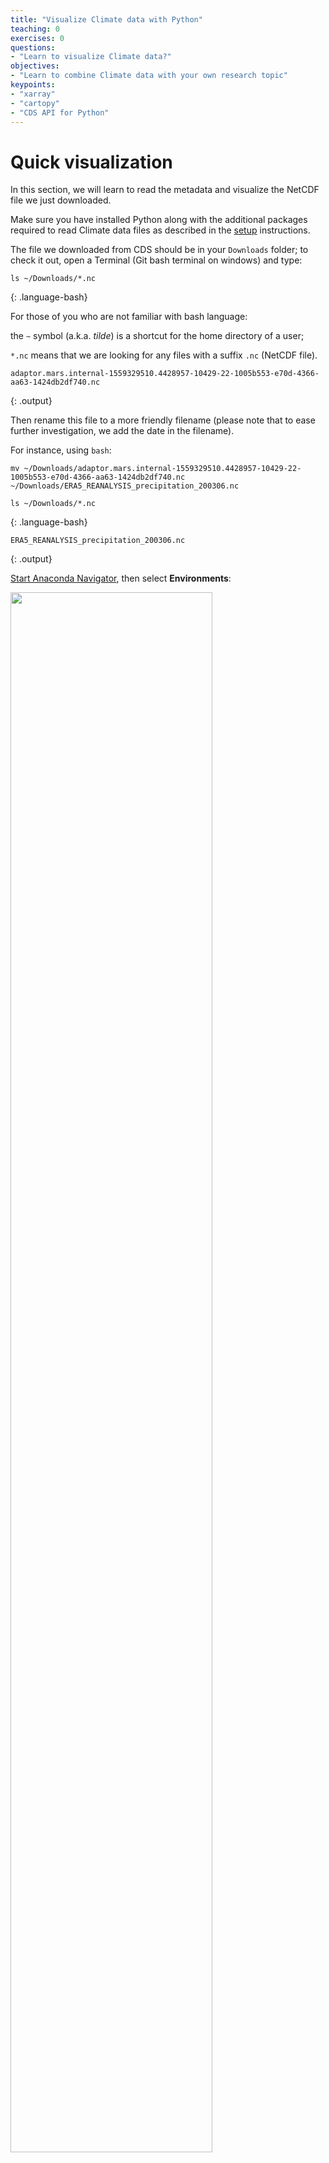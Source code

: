 ```yaml
---
title: "Visualize Climate data with Python"
teaching: 0
exercises: 0
questions:
- "Learn to visualize Climate data?"
objectives:
- "Learn to combine Climate data with your own research topic"
keypoints:
- "xarray"
- "cartopy"
- "CDS API for Python"
---
```



# Quick visualization 

In this section, we will learn to read the metadata and visualize the NetCDF file we just downloaded.

Make sure you have installed Python along with the additional packages required to read Climate 
data files as described in the [setup](../setup) instructions.

The file we downloaded from CDS should be in your `Downloads` folder; to check it out, open a Terminal (Git bash terminal on windows) and type:

~~~
ls ~/Downloads/*.nc
~~~
{: .language-bash}

For those of you who are not familiar with bash language:

the `~` symbol (a.k.a. *tilde*) is a shortcut for the home directory of a user;

`*.nc` means that we are looking for any files with a suffix `.nc` (NetCDF file).

~~~
adaptor.mars.internal-1559329510.4428957-10429-22-1005b553-e70d-4366-aa63-1424db2df740.nc
~~~
{: .output}

Then rename this file to a more friendly filename (please note that to ease further investigation, we add the date in the filename).

For instance, using `bash`:

~~~
mv ~/Downloads/adaptor.mars.internal-1559329510.4428957-10429-22-1005b553-e70d-4366-aa63-1424db2df740.nc ~/Downloads/ERA5_REANALYSIS_precipitation_200306.nc

ls ~/Downloads/*.nc
~~~
{: .language-bash}

~~~
ERA5_REANALYSIS_precipitation_200306.nc
~~~
{: .output}

[Start Anaconda Navigator](https://docs.anaconda.com/anaconda/navigator/getting-started/#navigator-starting-navigator), then select **Environments**:

<img src="../fig/anaconda-navigator-environment.png" width="80%"/>



Select the **esm-python-analysis** environment and either left-click on the triangle/arrow next to it and **Open with Jupyter Notebook**, or go back to the Home tab and click on Launch to open your **Jupyter Notebook** :

<img src="../fig/python3_notebook.png" width="80%"/>

## Get metadata

~~~
import xarray as xr

# the line above is necessary for getting 
# your plot embedded within the notebook
%matplotlib inline

dset = xr.open_dataset("~/Downloads/ERA5_REANALYSIS_precipitation_200306.nc")
print(dset)
~~~
{: .language-python}
	  
Printing `dset` returns `ERA5_REANALYSIS_precipitation_200306.nc` metadata:

~~~
<xarray.Dataset>
Dimensions:    (latitude: 721, longitude: 1440, time: 1)
Coordinates:
  * longitude  (longitude) float32 0.0 0.25 0.5 0.75 ... 359.25 359.5 359.75
  * latitude   (latitude) float32 90.0 89.75 89.5 89.25 ... -89.5 -89.75 -90.0
  * time       (time) datetime64[ns] 2003-06-01
Data variables:
    tp         (time, latitude, longitude) float32 ...
Attributes:
    Conventions:  CF-1.6
    history:      2019-05-31 19:05:13 GMT by grib_to_netcdf-2.10.0: /opt/ecmw...
~~~
{: .output}

We can see that our `dset` object is an `xarray.Dataset`, which when printed shows all the metadata associated with our netCDF data file.

In this case, we are interested in the precipitation variable contained within that xarray Dataset:

~~~
print(dset['tp'])
~~~
{: .language-python}

~~~
<xarray.DataArray 'tp' (time: 1, latitude: 721, longitude: 1440)>
[1038240 values with dtype=float32]
Coordinates:
  * longitude  (longitude) float32 0.0 0.25 0.5 0.75 ... 359.25 359.5 359.75
  * latitude   (latitude) float32 90.0 89.75 89.5 89.25 ... -89.5 -89.75 -90.0
  * time       (time) datetime64[ns] 2003-06-01
Attributes:
    units:      m
    long_name:  Total precipitation
~~~
{: .output}

The [total precipitation](https://confluence.ecmwf.int/display/CKB/ERA5+data+documentation) is in units of "metre of water per day".

## Quick visualization

~~~
dset['tp'].plot()
~~~
{: .language-python}

<img src="../fig/tp_plot.png" />

We can change the [colormap](https://matplotlib.org/users/colormaps.html) and 
adjust the maximum (remember the total precipitation is in metre):

~~~
dset['tp'].plot(cmap='jet', vmax=0.02)
~~~
{: .language-python}

<img src="../fig/tp_plot_jet.png" />

We can see there is a *band* around the equator and areas especially in Asia and South America with a lot of rain. Let's add continents and a projection using cartopy:

~~~
import matplotlib.pyplot as plt
import cartopy.crs as ccrs

fig = plt.figure(figsize=[12,5])

# 111 means 1 row, 1 col and index 1
ax = fig.add_subplot(111, projection=ccrs.PlateCarree(central_longitude=0))

dset['tp'].plot(ax=ax, vmax=0.02, cmap='jet',
                   transform=ccrs.PlateCarree())
ax.coastlines()

plt.show()
~~~
{: .language-python}

<img src="../fig/tp_plot_jet_ccrs.png" />

At this stage, do not bother too much about the [projection](https://scitools.org.uk/cartopy/docs/latest/crs/projections.html) e.g. `ccrs.PlateCarree`. 
We will discuss it in-depth in a follow-up episode.


> ## Retrieve surface air temperature
> 
> From the same product type ([ERA5 single levels Monthly means](https://cds.climate.copernicus.eu/cdsapp#!/dataset/reanalysis-era5-single-levels-monthly-means?tab=form))
> select *2m temperature*. Make sure you rename your file to *ERA5_REANALYSIS_air_temperature_200306.nc*
> 
> - Inspect the metadata of the new retrieved file
> - Visualize the *2m temperature* with Python (using a similar script as for the total precipitation).
>
> > ## Solution with Python
> > ~~~
> > dset = xr.open_dataset("~/Downloads/ERA5_REANALYSIS_air_temperature_200306.nc")
> > print(dset)
> >
> > import matplotlib.pyplot as plt
> > import cartopy.crs as ccrs
> >
> > fig = plt.figure(figsize=[12,5])
> >
> > # 111 means 1 row, 1 col and index 1
> > ax = fig.add_subplot(111, projection=ccrs.PlateCarree(central_longitude=0))
> > 
> > dset['t2m'].plot(ax=ax,  cmap='jet',
> >                    transform=ccrs.PlateCarree())
> > ax.coastlines()
> > 
> > plt.show()
> > ~~~
> > {: .language-python}
> > <img src="../fig/python-t2m.png" width="80%" />
> {: .solution}
>
{: .challenge}


> ## What is 2m temperature?
> We selected [ERA5 monthly averaged data on single levels from 1979 to present](https://cds.climate.copernicus.eu/cdsapp#!/dataset/reanalysis-era5-single-levels-monthly-means?tab=form) so we expected to get surface variables only.	
> In fact, we get all the variables on a single level and usually close to the surface. Here *2m temperature* is computed as 
> the temperature at a reference height (2 metres). This corresponds to the [surface air temperature](https://ane4bf-datap1.s3.eu-west-1.amazonaws.com/wmod8_gcos/s3fs-public/surface_temp_ecv_factsheet_201905.pdf?Yq5rPAs1YJ2iYVCutXWLnG_lTV.pRDb6). 
>
{: .callout}

## Change projection

It is very often convenient to visualize using a different projection than the original data:

~~~
import matplotlib.pyplot as plt
import cartopy.crs as ccrs

fig = plt.figure(figsize=[12,5])

# 111 means 1 row, 1 col and index 1
ax = fig.add_subplot(111, projection = ccrs.Orthographic(central_longitude=20, central_latitude=40))

dset['t2m'].plot(ax=ax,  cmap='jet',
                   transform=ccrs.PlateCarree())
ax.coastlines()

plt.show()
~~~
{: .language-python}

<img src="../fig/python-t2m-ortho.png" width="50%" />

## CMIP5 monthly data on single levels

Let's have a look at CMIP 5 climate data. 

### Retrieve precipitation

We will retrieve precipitation from [CMIP5 monthly data on single levels](https://cds.climate.copernicus.eu/cdsapp#!/dataset/projections-cmip5-monthly-single-levels?tab=form).


As you can see that you have the choice between several models, experiments and ensemble members.


<img src="../fig/CMIP5_models.png" width="60%" />

> ## CMIP5 models
>  CMIP5 (Coupled Model Intercomparison Project Phase 5) had the following objectives:
> - evaluate how realistic the models are in simulating the recent past,
> - provide projections of future climate change on two time scales, near term (out to about 2035) and long term (out to 2100 and beyond), and
> - understand some of the factors responsible for differences in model projections, including quantifying some key feedbacks such as those involving clouds and the carbon cycle. 
> 20 climate modeling groups from around the world participated to CMIP5.
> All dataset are freely available from different repositories. For more information look [here](https://esgf-node.llnl.gov/projects/esgf-llnl/).
{: .callout}

We will choose NorESM1-M (Norwegian Earth System Model 1 - medium resolution) based on the [Norwegian Earth System Model](https://no.wikipedia.org/wiki/NorESM).

Please note that it is very common to analyze several models instead of one to run statistical
analysis.

> ## CMIP5 Ensemble member
>
> Many CMIP5 experiments, the so-called ensemble calculations, were calculated using several initial 
> states, initialisation methods or physics details. Ensemble calculations facilitate quantifying the 
> variability of simulation data concerning a single model.
> 
> In the CMIP5 project, ensemble members are named in the rip-nomenclature, *r* for realization, 
> *i* for initialisation and *p* for physics, followed by an integer, e.g. r1i1p1. 
> For more information look at [Experiments, ensembles, variable names and other centralized properties](https://portal.enes.org/data/enes-model-data/cmip5/datastructure).
>
{: .callout}

Select:
- **Model**: NorESM1-M (NCC, Norway)
- **Experiment**: historical
- **Ensemble**: r1i1p1
- **Period**: 185001-200512

We rename the downloaded filename to `pr_Amon_NorESM1-M_historical_r1i1p1_185001-200512.nc`.

Let's open this NetCDF file and check its metadata:

~~~
dset = xr.open_dataset("~/Downloads/pr_Amon_NorESM1-M_historical_r1i1p1_185001-200512.nc")
print(dset)
~~~
{: .language-python}

~~~
<xarray.Dataset>
Dimensions:    (bnds: 2, lat: 96, lon: 144, time: 1872)
Coordinates:
  * time       (time) object 1850-01-16 12:00:00 ... 2005-12-16 12:00:00
  * lat        (lat) float64 -90.0 -88.11 -86.21 -84.32 ... 86.21 88.11 90.0
  * lon        (lon) float64 0.0 2.5 5.0 7.5 10.0 ... 350.0 352.5 355.0 357.5
Dimensions without coordinates: bnds
Data variables:
    time_bnds  (time, bnds) object ...
    lat_bnds   (lat, bnds) float64 ...
    lon_bnds   (lon, bnds) float64 ...
    pr         (time, lat, lon) float32 ...
Attributes:
    institution:            Norwegian Climate Centre
    institute_id:           NCC
    experiment_id:          historical
    source:                 NorESM1-M 2011  atmosphere: CAM-Oslo (CAM4-Oslo-n...
    model_id:               NorESM1-M
    forcing:                GHG, SA, Oz, Sl, Vl, BC, OC
    parent_experiment_id:   piControl
    parent_experiment_rip:  r1i1p1
    branch_time:            255135.0
    contact:                Please send any requests or bug reports to noresm...
    initialization_method:  1
    physics_version:        1
    tracking_id:            5ccde64e-cfe8-47f6-9de8-9ea1621e7781
    product:                output
    experiment:             historical
    frequency:              mon
    creation_date:          2011-06-01T05:45:35Z
    history:                2011-06-01T05:45:35Z CMOR rewrote data to comply ...
    Conventions:            CF-1.4
    project_id:             CMIP5
    table_id:               Table Amon (27 April 2011) a5a1c518f52ae340313ba0...
    title:                  NorESM1-M model output prepared for CMIP5 historical
    parent_experiment:      pre-industrial control
    modeling_realm:         atmos
    realization:            1
    cmor_version:           2.6.0
~~~
{: .output}

This file contains monthly averaged data from January 1850 to December 2005. 
In CMIP the variable name for precipitation flux is called **pr**, so let's look at the metadata:

~~~
print(dset.pr)
~~~
{: .language-python}

> ## Note
> The notation **dset.pr** is equivalent to **dset['pr']**.
>
{: .callout}

~~~
<xarray.DataArray 'pr' (time: 1872, lat: 96, lon: 144)>
[25878528 values with dtype=float32]
Coordinates:
  * time     (time) object 1850-01-16 12:00:00 ... 2005-12-16 12:00:00
  * lat      (lat) float64 -90.0 -88.11 -86.21 -84.32 ... 84.32 86.21 88.11 90.0
  * lon      (lon) float64 0.0 2.5 5.0 7.5 10.0 ... 350.0 352.5 355.0 357.5
Attributes:
    standard_name:     precipitation_flux
    long_name:         Precipitation
    comment:           at surface; includes both liquid and solid phases from...
    units:             kg m-2 s-1
    original_name:     PRECT
    cell_methods:      time: mean
    cell_measures:     area: areacella
    history:           2011-06-01T05:45:35Z altered by CMOR: Converted type f...
    associated_files:  baseURL: http://cmip-pcmdi.llnl.gov/CMIP5/dataLocation...
~~~
{: .output}

The unit is: **kg m-2 s-1**. We want to convert the units from kg m-2 s-1 to something that we are 
a little more familiar with like mm day-1 or m day-1 (metre per day) that is what we had with ERA5.

To do this, consider that 1 kg of rain water spread over 1 m2 of surface is 1 mm in thickness and 
that there are 86400 seconds in one day. Therefore, 1 kg m-2 s-1 = 86400 mm day-1 or 86.4 m day-1.

So we can go ahead and multiply that array by 86.4 and update the units attribute accordingly:

~~~
dset.pr.data = dset.pr.data * 86.4
dset.pr.attrs['units'] = 'm/day' 
~~~
{: .language-python}

Then we can select the data for June 2003 and plot the precipitation field:

~~~
import matplotlib.pyplot as plt
import cartopy.crs as ccrs

fig = plt.figure(figsize=[12,5])

# 111 means 1 row, 1 col and index 1
ax = fig.add_subplot(111, projection=ccrs.PlateCarree(central_longitude=0))

dset['pr'].sel(time='200306').plot(ax=ax, cmap='jet',
                   transform=ccrs.PlateCarree())
ax.coastlines()

plt.show()
~~~
{: .language-python}

<img src="../fig/CMIP5_pr.png" width="80%" />

To select June 2003, we used xarray select `sel`. This is a very powerful tool with which you can 
specify a particular value you wish to select. You can also add a method such as `nearest` to select
the closest point to a given value. You can even select all the values inside a range (inclusive) with `slice`:

~~~
dset['pr'].sel(time=slice('200306', '200406', 12))
~~~
{: .language-python}

This command first takes the month of June 2003, then *jumps* 12 months and takes the month of June 2004.

~~~
<xarray.DataArray 'pr' (time: 2, lat: 96, lon: 144)>
array([[[2.114823e-05, 2.114823e-05, ..., 2.114823e-05, 2.114823e-05],
        [3.787203e-05, 3.682408e-05, ..., 3.772908e-05, 3.680853e-05],
        ...,
        [7.738324e-04, 8.255294e-04, ..., 7.871171e-04, 8.004216e-04],
        [6.984189e-04, 6.986369e-04, ..., 6.984310e-04, 6.983504e-04]],

       [[1.847185e-04, 1.847185e-04, ..., 1.847185e-04, 1.847185e-04],
        [8.476275e-05, 8.299961e-05, ..., 9.207508e-05, 8.666257e-05],
        ...,
        [4.763984e-04, 4.645830e-04, ..., 5.200990e-04, 4.929897e-04],
        [5.676933e-04, 5.677207e-04, ..., 5.673288e-04, 5.674717e-04]]],
      dtype=float32)
Coordinates:
  * time     (time) object 2003-06-16 00:00:00 2004-06-16 00:00:00
  * lat      (lat) float64 -90.0 -88.11 -86.21 -84.32 ... 84.32 86.21 88.11 90.0
  * lon      (lon) float64 0.0 2.5 5.0 7.5 10.0 ... 350.0 352.5 355.0 357.5
Attributes:
    standard_name:     precipitation_flux
    long_name:         Precipitation
    comment:           at surface; includes both liquid and solid phases from...
    units:             m day-1
    original_name:     PRECT
    cell_methods:      time: mean
    cell_measures:     area: areacella
    history:           2011-06-01T05:45:35Z altered by CMOR: Converted type f...
    associated_files:  baseURL: http://cmip-pcmdi.llnl.gov/CMIP5/dataLocation...
~~~
{: .output}


See [here](http://xarray.pydata.org/en/stable/indexing.html)
for more information.

> ## Remark
> We selected one year (2003) and one month (June) from both ERA5 and CMIP5 but 
> only data from re-analysis (ERA5) corresponds to the actual month of June 2003.
> Data from the climate model (CMIP5 historical) is only "one realization" of a month of June,
> typical of present day conditions, but it cannot be considered as the actual weather at that date.
> To be more realistic, climate data has to be considered over a much longer period of time. For instance,
> we could easily compute (for both ERA5 and CMIP5) the average of the month of June between 1988 and 2018 (spanning 30 years) to
> have a more reliable results. However, as you (may) have noticed, the horizontal resolution of ERA5 (1/4 x 1/4 degrees) is much
> higher than that of the CMIP data (about 2 x 2 degrees) and therefore there is much more variability/details in the re-analysis data than with NorESM.
>
{: .callout}

> ## Plot surface air temperature with CMIP5 (June 2003)
> 
> When searching for [CMIP5 monthly data on single levels](https://cds.climate.copernicus.eu/cdsapp#!/dataset/projections-cmip5-monthly-single-levels?tab=form)
> you will see that you have the choice between several models and ensemble members.
> Select:
> - **Model**: NorESM1-M (NCC, Norway)
> - **Ensemble**: r1i1p1
>
> > ## Solution with Python
> > - Retrieve a new file with *2m temperature*
> > - rename the retrieved file to **tas_Amon_NorESM1-M_historical_r1i1p1_185001-200512.nc**
> > 
> > ~~~
> > dset = xr.open_dataset("~/Downloads/tas_Amon_NorESM1-M_historical_r1i1p1_185001-200512.nc")
> > print(dset)
> > ~~~
> > {: .language-python}
> > 
> > ~~~
> > <xarray.Dataset>
> > Dimensions:    (bnds: 2, lat: 96, lon: 144, time: 1872)
> > Coordinates:
> >   * time       (time) object 1850-01-16 12:00:00 ... 2005-12-16 12:00:00
> >   * lat        (lat) float64 -90.0 -88.11 -86.21 -84.32 ... 86.21 88.11 90.0
> >   * lon        (lon) float64 0.0 2.5 5.0 7.5 10.0 ... 350.0 352.5 355.0 357.5
> >     height     float64 ...
> > Dimensions without coordinates: bnds
> > Data variables:
> >     time_bnds  (time, bnds) object ...
> >     lat_bnds   (lat, bnds) float64 ...
> >     lon_bnds   (lon, bnds) float64 ...
> >     tas        (time, lat, lon) float32 ...
> > Attributes:
> >     institution:            Norwegian Climate Centre
> >     institute_id:           NCC
> >     experiment_id:          historical
> >     source:                 NorESM1-M 2011  atmosphere: CAM-Oslo (CAM4-Oslo-n...
> >     model_id:               NorESM1-M
> >     forcing:                GHG, SA, Oz, Sl, Vl, BC, OC
> >     parent_experiment_id:   piControl
> >     parent_experiment_rip:  r1i1p1
> >     branch_time:            255135.0
> >     contact:                Please send any requests or bug reports to noresm...
> >     initialization_method:  1
> >     physics_version:        1
> >     tracking_id:            c1dd6def-d613-43ab-a8b6-f4c80738f53b
> >     product:                output
> >     experiment:             historical
> >     frequency:              mon
> >     creation_date:          2011-06-01T03:52:42Z
> >     history:                2011-06-01T03:52:42Z CMOR rewrote data to comply ...
> >     Conventions:            CF-1.4
> >     project_id:             CMIP5
> >     table_id:               Table Amon (27 April 2011) a5a1c518f52ae340313ba0...
> >     title:                  NorESM1-M model output prepared for CMIP5 historical
> >     parent_experiment:      pre-industrial control
> >     modeling_realm:         atmos
> >     realization:            1
> >     cmor_version:           2.6.0
> > ~~~
> > {: .output}
> >
> > - the name of the variable is **tas** (**Near-Surface Air Temperature**).
> > We can print metadata for **tas**:
> > 
> > ~~~
> > dset.tas
> > ~~~
> > {: .language-python}
> > 
> > You can use **dset['tas']** or **dset.tas**; the syntax is different but meaning is the same. 
> > 
> > ~~~
> > <xarray.DataArray 'tas' (time: 1872, lat: 96, lon: 144)>
> > [25878528 values with dtype=float32]
> > Coordinates:
> >  * time     (time) object 1850-01-16 12:00:00 ... 2005-12-16 12:00:00
> >  * lat      (lat) float64 -90.0 -88.11 -86.21 -84.32 ... 84.32 86.21 88.11 90.0
> >  * lon      (lon) float64 0.0 2.5 5.0 7.5 10.0 ... 350.0 352.5 355.0 357.5
> >    height   float64 ...
> > Attributes:
> >    standard_name:     air_temperature
> >    long_name:         Near-Surface Air Temperature
> >    units:             K
> >    original_name:     TREFHT
> >    cell_methods:      time: mean
> >    cell_measures:     area: areacella
> >    history:           2011-06-01T03:52:41Z altered by CMOR: Treated scalar d...
> >    associated_files:  baseURL: http://cmip-pcmdi.llnl.gov/CMIP5/dataLocation...
> > ~~~
> > {: .output}
> > 
> > ~~~
> > import matplotlib.pyplot as plt
> > import cartopy.crs as ccrs
> > 
> > fig = plt.figure(figsize=[12,5])
> > 
> > # 111 means 1 row, 1 col and index 1
> > ax = fig.add_subplot(111, projection=ccrs.PlateCarree(central_longitude=0))
> > 
> > dset['tas'].sel(time='200306').plot(ax=ax, cmap='jet',
> >                    transform=ccrs.PlateCarree())
> > ax.coastlines()
> > 
> > plt.show()
> > ~~~
> > {: .language-python}
> >
> > <img src="../fig/as_Amon_NorESM1-M_historical_r1i1p1_200306.png" width="80%" />
> > 
> {: .solution}
{: .challenge}

# Retrieve Climate data with CDS API

Using CDS web interface is very useful when you need to retrieve small amount of data and you do not need to customize 
your request. However, it is often very useful to retrieve climate data directly on the computer where you
need to run your postprocessing workflow.

In that case, you can use the CDS API (Application Programming Interface) to retrieve Climate data directly in Python
from the Climate Data Store.

We will be using `cdsapi` python package.

## Get your API key

- Make sure you login to the [Climate Data Store](https://cds.climate.copernicus.eu/#!/home)

- Click on your username (top right of the main page) to get your API key.

<img src="../fig/CDS_API.png" width="80%" />

- Copy the code displayed beside, in the file `$HOME/.cdsapirc`

~~~
url: https://cds.climate.copernicus.eu/api/v2
key: UID:KEY
~~~
{: .language-bash}

Where UID is your `uid` and  KEY your API key. See [documentation](https://cds.climate.copernicus.eu/api-how-to)
to get your API and related information.

## Use CDS API

Once the CDS API client is installed, it can be used to request data from the datasets listed in the CDS catalogue. It is necessary to agree to the Terms of Use of every datasets that you intend to download.

Attached to each dataset download form, the button **Show API Request** displays the python code to
 be used. The request can be formatted using the interactive form. The api call must follow the syntax:

~~~
import cdsapi
c = cdsapi.Client()

c.retrieve("dataset-short-name", 
           {... sub-selection request ...}, 
           "target-file")
~~~
{: .language-python}

For instance to retrieve the same ERA5 dataset e.g. near surface air temperature for June 2003:

<img src="../fig/CDSAPI_t2m_ERA5.png" width="80%" />

Let's try it:

~~~
import cdsapi

c = cdsapi.Client()

c.retrieve(
    'reanalysis-era5-single-levels-monthly-means',
    {
        'product_type':'monthly_averaged_reanalysis',
        'variable':'2m_temperature',
        'year':'2003',
        'month':'06',
        'time':'00:00',
        'format':'netcdf'
    },
    'download.nc')
~~~
{: .language-python}


## Geographical subset

~~~
import cdsapi

c = cdsapi.Client()

c.retrieve(
    'reanalysis-era5-single-levels-monthly-means',
    {      
        'area'          : [60, -10, 50, 2], # North, West, South, East. Default: global
        'product_type':'monthly_averaged_reanalysis',
        'variable':'2m_temperature',
        'year':'2003',
        'month':'06',
        'time':'00:00',
        'format':'netcdf'
    },
    'download_small_area.nc')
~~~
{: .language-python}

## Change horizontal resolution 

For instance to get a coarser resolution:

~~~
import cdsapi

c = cdsapi.Client()

c.retrieve(
    'reanalysis-era5-single-levels-monthly-means',
    {      
        'area'          : [60, -10, 50, 2], # North, West, South, East. Default: global
        'grid'          : [1.0, 1.0], # Latitude/longitude grid: east-west (longitude) and north-south resolution (latitude). Default: 0.25 x 0.25
        'product_type':'monthly_averaged_reanalysis',
        'variable':'2m_temperature',
        'year':'2003',
        'month':'06',
        'time':'00:00',
        'format':'netcdf'
    },
    'download_small.nc')
~~~
{: .language-python}

More information can be found [here](https://confluence.ecmwf.int/display/CKB/C3S+ERA5%3A+Web+API+to+CDS+API).
       
## To download CMIP 5 Climate data via CDS API

~~~
import cdsapi

c = cdsapi.Client()

c.retrieve(
    'projections-cmip5-monthly-single-levels',
    {
        'variable':'2m_temperature',
        'model':'noresm1_m',
        'experiment':'historical',
        'ensemble_member':'r1i1p1',
        'period':'185001-200512'
    },
    'download_CMIP5.nc')
~~~
{: .language-python}


{% include links.md %}

